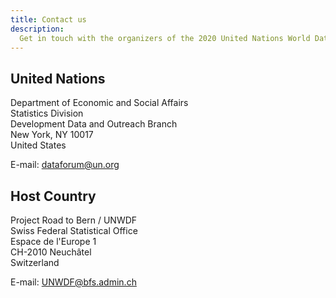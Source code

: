 ```yaml
---
title: Contact us
description:
  Get in touch with the organizers of the 2020 United Nations World Data Forum.
---
```


## United Nations

Department of Economic and Social Affairs<br /> Statistics Division<br />
Development Data and Outreach Branch<br /> New York, NY 10017<br /> United
States

E-mail: <dataforum@un.org><br />

## Host Country

Project Road to Bern / UNWDF<br /> Swiss Federal Statistical Office<br /> Espace
de l'Europe 1<br /> CH-2010 Neuchâtel<br /> Switzerland

E-mail: <UNWDF@bfs.admin.ch>
